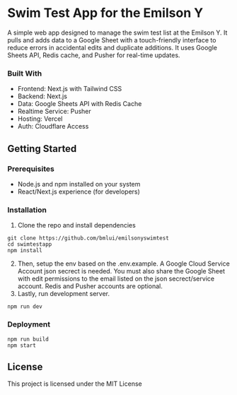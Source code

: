 # Swim Test App for the Emilson Y
A simple web app designed to manage the swim test list at the Emilson Y. It pulls and adds data to a Google Sheet with a touch-friendly interface to reduce errors in accidental edits and duplicate additions. It uses Google Sheets API, Redis cache, and Pusher for real-time updates.

### Built With
- Frontend: Next.js with Tailwind CSS
- Backend: Next.js
- Data: Google Sheets API with Redis Cache
- Realtime Service: Pusher
- Hosting: Vercel
- Auth: Cloudflare Access


## Getting Started
### Prerequisites
- Node.js and npm installed on your system
- React/Next.js experience (for developers)

### Installation
1. Clone the repo and install dependencies 
```
git clone https://github.com/bmlui/emilsonyswimtest
cd swimtestapp
npm install
```
2. Then, setup the env based on the .env.example. A Google Cloud Service Account json secrect is needed. You must also share the Google Sheet with edit permissions to the email listed on the json secrect/service account. Redis and Pusher accounts are optional. 
3. Lastly, run development server.

```
npm run dev
```

### Deployment 
```
npm run build
npm start
```


## License
This project is licensed under the MIT License 
